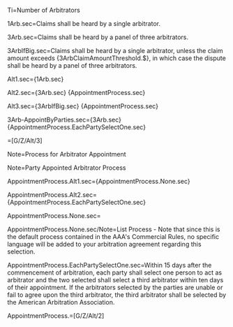 Ti=Number of Arbitrators

1Arb.sec=Claims shall be heard by a single arbitrator.

3Arb.sec=Claims shall be heard by a panel of three arbitrators.

3ArbIfBig.sec=Claims shall be heard by a single arbitrator, unless the claim amount exceeds {3ArbClaimAmountThreshold.$}, in which case the dispute shall be heard by a panel of three arbitrators.

Alt1.sec={1Arb.sec} 

Alt2.sec={3Arb.sec} {AppointmentProcess.sec}

Alt3.sec={3ArbIfBig.sec} {AppointmentProcess.sec}


3Arb-AppointByParties.sec={3Arb.sec} {AppointmentProcess.EachPartySelectOne.sec}


=[G/Z/Alt/3]

Note=Process for Arbitrator Appointment

Note=Party Appointed Arbitrator Process

AppointmentProcess.Alt1.sec={AppointmentProcess.None.sec}

AppointmentProcess.Alt2.sec={AppointmentProcess.EachPartySelectOne.sec}

AppointmentProcess.None.sec=</i>

AppointmentProcess.None.sec/Note=List Process - Note that since this is the default process contained in the AAA's Commercial Rules, no specific language will be added to your arbitration agreement regarding this selection.

AppointmentProcess.EachPartySelectOne.sec=Within 15 days after the commencement of arbitration, each party shall select one person to act as arbitrator and the two selected shall select a third arbitrator within ten days of their appointment. If the arbitrators selected by the parties are unable or fail to agree upon the third arbitrator, the third arbitrator shall be selected by the American Arbitration Association.

AppointmentProcess.=[G/Z/Alt/2]
